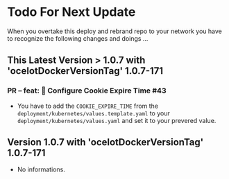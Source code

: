 # Todo For Next Update

When you overtake this deploy and rebrand repo to your network you have to recognize the following changes and doings …

## This Latest Version > 1.0.7 with 'ocelotDockerVersionTag' 1.0.7-171

### PR – feat: 🍰 Configure Cookie Expire Time #43

- You have to add the `COOKIE_EXPIRE_TIME` from the `deployment/kubernetes/values.template.yaml` to your `deployment/kubernetes/values.yaml` and set it to your prevered value.

## Version 1.0.7 with 'ocelotDockerVersionTag' 1.0.7-171

- No informations.
